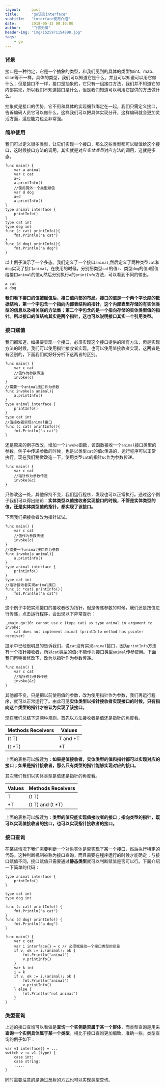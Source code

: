 ```yaml
---
layout:     post
title:      "go语言interface"
subtitle:   "interface使用介绍"
date:       2018-05-13 00:16:00
author:     "飞雪无情"
header-img: "img/1525971154898.jpg"
tags:
    - go
---
```

### 背景
接口是一种约定，它是一个抽象的类型，和我们见到的具体的类型如int、map、slice等不一样。具体的类型，我们可以知道它是什么，并且可以知道可以用它做什么；但是接口不一样，接口是抽象的，它只有一组接口方法，我们并不知道它的内部实现，所以我们不知道接口是什么，但是我们知道可以利用它提供的方法做什么。

抽象就是接口的优势，它不用和具体的实现细节绑定在一起，我们只需定义接口，告诉编码人员它可以做什么，这样我们可以把具体实现分开，这样编码就会更加灵活方面，适应能力也会非常强。

### 简单使用
我们可以定义很多类型，让它们实现一个接口，那么这些类型都可以赋值给这个接口，这时候接口方法的调用，其实就是对应*实体类型*对应方法的调用，这就是多态。

```
func main() {
	var a animal
	var c cat
	a=c
	a.printInfo()
	//使用另外一个类型赋值
	var d dog
	a=d
	a.printInfo()
}
type animal interface {
	printInfo()
}
type cat int
type dog int
func (c cat) printInfo(){
	fmt.Println("a cat")
}
func (d dog) printInfo(){
	fmt.Println("a dog")
}
```
以上例子演示了一个多态。我们定义了一个接口`animal`,然后定义了两种类型`cat`和`dog`实现了接口`animal`。在使用的时候，分别把类型`cat`的值`c`、类型`dog`的值`d`赋值给接口`animal`的值`a`,然后分别执行`a`的`printInfo`方法，可以看到不同的输出。
```
a cat
a dog
```

**我们看下接口的值被赋值后，接口值内部的布局。接口的值是一个两个字长度的数据结构，第一个字包含一个指向内部表结构的指针，这个内部表里存储的有实体类型的信息以及相关联的方法集；第二个字包含的是一个指向存储的实体类型值的指针。所以接口的值结构其实是两个指针，这也可以说明接口其实一个引用类型。**

### 接口赋值

我们都知道，如果要实现一个接口，必须实现这个接口提供的所有方法，但是实现方法的时候，我们可以使用指针接收者实现，也可以使用值接收者实现，这两者是有区别的，下面我们就好好分析下这两者的区别。

```
func main() {
	var c cat
	//值作为参数传递
	invoke(c)
}
//需要一个animal接口作为参数
func invoke(a animal){
	a.printInfo()
}
type animal interface {
	printInfo()
}
type cat int
//值接收者实现animal接口
func (c cat) printInfo(){
	fmt.Println("a cat")
}
```
还是原来的例子改改，增加一个`invoke`函数，该函数接收一个`animal`接口类型的参数，例子中传递参数的时候，也是以类型`cat`的值`c`传递的，运行程序可以正常执行。现在我们稍微改造一下，使用类型`cat`的指针`&c`作为参数传递。
```
func main() {
	var c cat
	//指针作为参数传递
	invoke(&c)
}
```

只修改这一处，其他保持不变，我们运行程序，发现也可以正常执行。通过这个例子我们可以得出结论：**实体类型以值接收者实现接口的时候，不管是实体类型的值，还是实体类型值的指针，都实现了该接口。**

下面我们把接收者改为指针试试。
```
func main() {
	var c cat
	//值作为参数传递
	invoke(c)
}
//需要一个animal接口作为参数
func invoke(a animal){
	a.printInfo()
}
type animal interface {
	printInfo()
}
type cat int
//指针接收者实现animal接口
func (c *cat) printInfo(){
	fmt.Println("a cat")
}
```
这个例子中把实现接口的接收者改为指针，但是传递参数的时候，我们还是按值进行传递，点击运行程序，会出现以下异常提示：
```
./main.go:10: cannot use c (type cat) as type animal in argument to invoke:
	cat does not implement animal (printInfo method has pointer receiver)
```

提示中已经很明显的告诉我们，说`cat`没有实现`animal`接口，因为`printInfo`方法有一个指针接收者，所以`cat`类型的值`c`不能作为接口类型`animal`传参使用。下面我们再稍微修改下，改为以指针作为参数传递。

```
func main() {
	var c cat
	//指针作为参数传递
	invoke(&c)
}
```

其他都不变，只是把以前使用值的参数，改为使用指针作为参数，我们再运行程序，就可以正常运行了。由此可见**实体类型以指针接收者实现接口的时候，只有指向这个类型的指针才被认为实现了该接口。**

现在我们总结下这两种规则，首先以方法接收者是值还是指针的角度看。

Methods Receivers| Values
-----|----
(t T)|T and *T
(t *T)|	*T

上面的表格可以解读为：**如果是值接收者，实体类型的值和指针都可以实现对应的接口；如果是指针接收者，那么只有类型的指针能够实现对应的接口。**

其次我们我们以实体类型是值还是指针的角度看。

Values|Methods Receivers
----|----
T|(t T)
*T|(t T) and (t *T)

上面的表格可以解读为：**类型的值只能实现值接收者的接口；指向类型的指针，既可以实现值接收者的接口，也可以实现指针接收者的接口。**

### 接口查询

在某些情况下我们需要判断一个对象实体是否实现了某一个接口，然后执行特定的代码。这种判断机制被称为接口查询，而且需要在程序运行的时候才能确定；与接口赋值不同，接口赋值只需要通过**静态类型**就可以判断赋值是否可以行。下面介绍一下简单的代码：
```
type animal interface {
	printInfo()
}

type cat int
type dog int

func (c cat) printInfo() {
	fmt.Println("a cat")
}
func (d dog) printInfo() {
	fmt.Println("a dog")
}

func main() {
	var c cat
	var i interface{} = c // 必须赋值给一个接口类型的变量
	if v, ok := i.(animal); ok {
		fmt.Println("animal")
		v.printInfo()
	}
	var k int
	i = k
	if v, ok := i.(animal); ok {
		fmt.Println("animal")
		v.printInfo()
	} else {
		fmt.Println("not animal")
	}
}
```

### 类型查询

上述的接口查询可以看做是**查询一个实例是否属于某一个群体**，而类型查询是用来**查询一个实例具体属于某一个类型**。相比于接口查询更加细致、准确一些。类型查询的例子如下：
```
var v1 interface{} = ...
switch v := v1.(type) {
    case int:
    case string:
    .....
}
```
同时需要注意的是通过反射的方式也可以实现类型查询。
